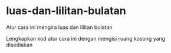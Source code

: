 # luas-dan-lilitan-bulatan
Atur cara ini mengira luas dan lilitan bulatan

Lengkapkan kod atur cara ini dengan mengisi ruang kosong yang disediakan
